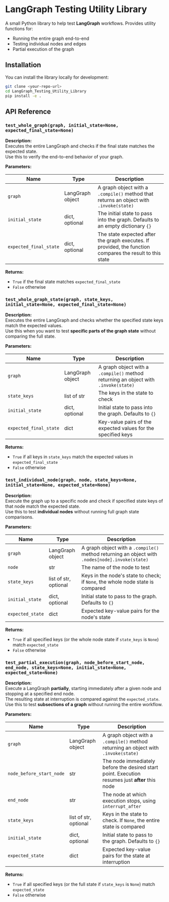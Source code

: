 # LangGraph Testing Utility Library

A small Python library to help test **LangGraph** workflows. Provides utility functions for:

- Running the entire graph end-to-end
- Testing individual nodes and edges
- Partial execution of the graph

## Installation

You can install the library locally for development:

```bash
git clone <your-repo-url>
cd LangGraph_Testing_Utility_Library
pip install -e .
```

## API Reference

### `test_whole_graph(graph, initial_state=None, expected_final_state=None)`

**Description:**  
Executes the entire LangGraph and checks if the final state matches the expected state.  
Use this to verify the end-to-end behavior of your graph.

**Parameters:**

| Name                   | Type             | Description                                                                                              |
| ---------------------- | ---------------- | -------------------------------------------------------------------------------------------------------- |
| `graph`                | LangGraph object | A graph object with a `.compile()` method that returns an object with `.invoke(state)`                   |
| `initial_state`        | dict, optional   | The initial state to pass into the graph. Defaults to an empty dictionary `{}`                           |
| `expected_final_state` | dict, optional   | The state expected after the graph executes. If provided, the function compares the result to this state |

**Returns:**

- `True` if the final state matches `expected_final_state`
- `False` otherwise

### `test_whole_graph_state(graph, state_keys, initial_state=None, expected_final_state=None)`

**Description:**  
Executes the entire LangGraph and checks whether the specified state keys match the expected values.  
Use this when you want to test **specific parts of the graph state** without comparing the full state.

**Parameters:**

| Name                   | Type             | Description                                                                         |
| ---------------------- | ---------------- | ----------------------------------------------------------------------------------- |
| `graph`                | LangGraph object | A graph object with a `.compile()` method returning an object with `.invoke(state)` |
| `state_keys`           | list of str      | The keys in the state to check                                                      |
| `initial_state`        | dict, optional   | Initial state to pass into the graph. Defaults to `{}`                              |
| `expected_final_state` | dict             | Key-value pairs of the expected values for the specified keys                       |

**Returns:**

- `True` if all keys in `state_keys` match the expected values in `expected_final_state`
- `False` otherwise

### `test_individual_node(graph, node, state_keys=None, initial_state=None, expected_state=None)`

**Description:**  
Execute the graph up to a specific node and check if specified state keys of that node match the expected state.  
Use this to test **individual nodes** without running full graph state comparisons.

**Parameters:**

| Name             | Type                  | Description                                                                                     |
| ---------------- | --------------------- | ----------------------------------------------------------------------------------------------- |
| `graph`          | LangGraph object      | A graph object with a `.compile()` method returning an object with `.nodes[node].invoke(state)` |
| `node`           | str                   | The name of the node to test                                                                    |
| `state_keys`     | list of str, optional | Keys in the node's state to check; if `None`, the whole node state is compared                  |
| `initial_state`  | dict, optional        | Initial state to pass to the graph. Defaults to `{}`                                            |
| `expected_state` | dict                  | Expected key-value pairs for the node's state                                                   |

**Returns:**

- `True` if all specified keys (or the whole node state if `state_keys` is `None`) match `expected_state`
- `False` otherwise

### `test_partial_execution(graph, node_before_start_node, end_node, state_keys=None, initial_state=None, expected_state=None)`

**Description:**  
Execute a LangGraph **partially**, starting immediately after a given node and stopping at a specified end node.  
The resulting state at interruption is compared against the `expected_state`.  
Use this to test **subsections of a graph** without running the entire workflow.

**Parameters:**

| Name                     | Type                  | Description                                                                                     |
| ------------------------ | --------------------- | ----------------------------------------------------------------------------------------------- |
| `graph`                  | LangGraph object      | A graph object with a `.compile()` method returning an object with `.invoke(state)`             |
| `node_before_start_node` | str                   | The node immediately before the desired start point. Execution resumes just **after** this node |
| `end_node`               | str                   | The node at which execution stops, using `interrupt_after`                                      |
| `state_keys`             | list of str, optional | Keys in the state to check. If `None`, the entire state is compared                             |
| `initial_state`          | dict, optional        | Initial state to pass to the graph. Defaults to `{}`                                            |
| `expected_state`         | dict                  | Expected key-value pairs for the state at interruption                                          |

**Returns:**

- `True` if all specified keys (or the full state if `state_keys` is `None`) match `expected_state`
- `False` otherwise
